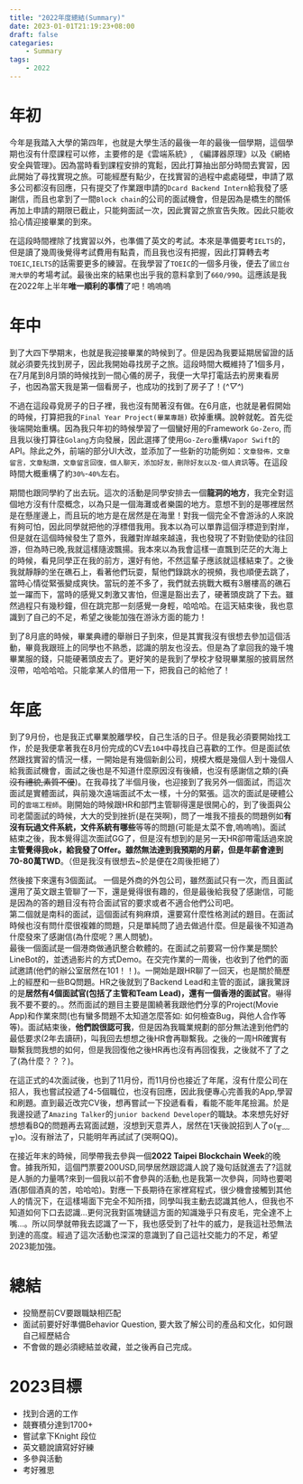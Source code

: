 ```yaml
---
title: "2022年度總結(Summary)"
date: 2023-01-01T21:19:23+08:00
draft: false
categaries:
    - Summary
tags:
    - 2022
---
```


# 年初
今年是我踏入大學的第四年，也就是大學生活的最後一年的最後一個學期，這個學期也沒有什麼課程可以修，主要修的是《雲端系統》, 《編譯器原理》以及《網絡安全與管理》。因為當時看到課程安排的寬鬆，因此打算抽出部分時間去實習，因此開始了尋找實現之旅。可能經歷有點少，在找實習的過程中處處碰壁，申請了眾多公司都沒有回應，只有提交了作業跟申請的`Dcard Backend Intern`給我發了感謝信，而且也拿到了一間`Block chain`的公司的面試機會，但是因為是橋生的關係再加上申請的期限已截止，只能夠面試一次，因此實習之旅宣告失敗。因此只能收拾心情迎接畢業的到來。

在這段時間裡除了找實習以外，也準備了英文的考試。本來是準備要考`IELTS`的，但是讀了幾周後覺得考試費用有點貴，而且我也沒有把握，因此打算轉去考`TOEIC`,`IELTS`的話需要更多的練習。在我學習了`TOEIC`的一個多月後，便去了`國立台灣大學`的考場考試。最後出來的結果也出乎我的意料拿到了`660/990`。這應該是我在2022年上半年**唯一順利的事情**了吧！嗚嗚嗚

# 年中
到了大四下學期末，也就是我迎接畢業的時候到了。但是因為我要延期居留證的話就必須要先找到房子，因此我開始尋找房子之旅。這段時間大概維持了1個多月，在7月尾到8月頭的時候找到一間心儀的房子，我便一大早打電話去約房東看房子，也因為當天我是第一個看房子，也成功的找到了房子了！(*^▽^*)

不過在這段尋覓房子的日子裡，我也沒有閒著沒有做。在6月底，也就是暑假開始的時候，打算把我的`Final Year Project(畢業專題)` 砍掉重構。說幹就乾。首先從後端開始重構。因為我只年初的時候學習了一個蠻好用的Framework `Go-Zero`, 而且我以後打算往`Golang`方向發展，因此選擇了使用`Go-Zero`重構`Vapor Swift`的API。除此之外，前端的部分UI大改，並添加了一些新的功能例如：`文章發佈，文章留言，文章點讚，文章留言回復，個人聊天，添加好友，刪除好友以及·個人資訊`等。在這段時間大概重構了約`30%`-`40%`左右。

期間也跟同學約了出去玩。這次的活動是同學安排去一個**龍洞的地方**，我完全對這個地方沒有什麼概念，以為只是一個海灘或者樂園的地方。意想不到的是哪裡居然是在懸崖邊上，而且玩的地方是在居然是在海里！對我一個完全不會游泳的人來說有夠可怕，因此同學就把他的浮標借我用。我本以為可以單靠這個浮標遊到對岸，但是就在這個時候發生了意外，我離對岸越來越遠，我也發現了不對勁使勁的往回游，但為時已晚,我就這樣隨波飄揚。我本來以為我會這樣一直飄到茫茫的大海上的時候，看見同學正在我的前方，還好有他，不然這輩子應該就這樣結束了。之後我就靜靜的坐在礁石上，看著他們玩耍，幫他們錄跳水的視頻，我也順便去跳了，當時心情從緊張變成爽快。當玩的差不多了，我們就去挑戰大概有3層樓高的礁石並一躍而下，當時的感覺又刺激又害怕，但還是豁出去了，硬著頭皮跳了下去。雖然過程只有幾秒鐘，但在跳完那一刻感覺一身輕，哈哈哈。在這天結束後，我也意識到了自己的不足，希望之後能加強在游泳方面的能力！

到了8月底的時候，畢業典禮的舉辦日子到來，但是其實我沒有很想去參加這個活動，畢竟我跟班上的同學也不熟悉，認識的朋友也沒去。但是為了拿回我的幾千塊畢業服的錢，只能硬著頭皮去了。更好笑的是我到了學校才發現畢業服的披肩居然沒帶，哈哈哈哈。只能拿某人的借用一下，把我自己的給他了！

# 年底
到了9月份，也是我正式畢業脫離學校，自己生活的日子。但是我必須要開始找工作，於是我便拿著我在8月份完成的CV去`104`中尋找自己喜歡的工作。但是面試依然跟找實習的情況一樣，一開始是有幾個新創公司，規模大概是幾個人到十幾個人給我面試機會，面試之後也是不知道什麼原因沒有後續，也沒有感謝信之類的(~~真沒有禮貌,素質不優~~)。在我尋找了半個月後，也迎接到了我另外一個面試，而這次面試是實體面試，與前幾次遠端面試不太一樣，十分的緊張。這次的面試是硬體公司的`雲端工程師`。剛開始的時候跟HR和部門主管聊得還是很開心的，到了後面與公司老闆面試的時候，大大的受到挫折(是在哭啊)，問了一堆我不擅長的問題例如**有沒有玩過文件系統，文件系統有哪些**等等的問題(可能是太菜不會,嗚嗚嗚)。面試結束之後，我本覺得這次面試GG了，但是沒有想到的是另一天HR卻帶電話過來說**主管覺得我ok，給我發了Offer。雖然無法達到我預期的月薪，但是年薪會達到70-80萬TWD**。（但是我沒有很想去~於是便在2周後拒絕了）

然後接下來還有3個面試。
一個是外商的外包公司，雖然面試只有一次，而且面試還用了英文跟主管聊了一下，還是覺得很有趣的，但是最後給我發了感謝信，可能是因為的答的題目沒有符合面試官的要求或者不適合他們公司吧。  
第二個就是南科的面試，這個面試有夠麻煩，還要寫什麼性格測試的題目。在面試時候也沒有問什麼很複雜的問題，只是單純問了過去做過什麼。但是最後不知道為什麼發來了感謝信(為什麼呢？黑人問號)。  
最後一個面試是一個港商做通訊整合軟體的。在面試之前要寫一份作業是關於LineBot的，並透過影片的方式Demo。在交完作業的一周後，也收到了他們的面試邀請(他們的辦公室居然在101！！)。一開始是跟HR聊了一回天，也是關於簡歷上的經歷和一些BQ問題。HR之後就到了Backend Lead和主管的面試，讓我驚訝的是**居然有4個面試官(包括了主管和Team Lead)，還有一個香港的面試官**。嚇得我不要不要的。。然而面試的題目主要是圍繞著我跟他們分享的Project(Movie App)和作業來問(也有蠻多問題不太知道怎麼答如: 如何檢查Bug，與他人合作等等)。面試結束後，**他們說很認可我**，但是因為我職業規劃的部分無法達到他們的最低要求(2年去讀研)，叫我回去想想之後HR會再聯繫我。之後的一周HR確實有聯繫我問我想的如何，但是我回復他之後HR再也沒有再回復我，之後就不了了之了(為什麼？？？)。

在這正式的4次面試後，也到了11月份，而11月份也接近了年尾，沒有什麼公司在招人，我也嘗試投遞了4-5個職位，也沒有回應，因此我便專心完善我的App,學習和刷題。直到最近改完CV後，想再嘗試一下投遞看看，看能不能年尾撿漏。於是我邊投遞了`Amazing Talker`的`junior backend Developer`的職缺。本來想先好好想想看BQ的問題再去寫面試題，沒想到天意弄人，居然在1天後說招到人了o(╥﹏╥)o。沒有辦法了，只能明年再試試了(哭啊QQ)。

在接近年末的時候，同學帶我去參與一個**2022 Taipei Blockchain Week**的晚會。據我所知，這個門票要200USD,同學居然跟認識人說了幾句話就進去了?這就是人脈的力量嗎?來到一個我以前不會參與的活動,也是我第一次參與，同時也要喝酒(那個酒真的苦，哈哈哈)。對應一下長期待在家裡寫程式，很少機會接觸到其他人的情況下，在這樣場面下完全不知所措，同學叫我主動去認識其他人，但我也不知道如何下口去認識...更何況我對區塊鏈這方面的知識幾乎只有皮毛，完全達不上嘴...。所以同學就帶我去認識了一下，我也感受到了社牛的威力，是我這社恐無法到達的高度。經過了這次活動也深深的意識到了自己這社交能力的不足，希望2023能加強。

# 總結
* 投簡歷前CV要跟職缺相匹配
* 面試前要好好準備Behavior Question, 要大致了解公司的產品和文化，如何跟自己經歷結合
* 不會做的題必須總結並收藏，並之後再自己完成。

# 2023目標
* 找到合適的工作
* 競賽積分達到1700+
* 嘗試拿下Knight 段位
* 英文聽說讀寫好好練
* 多參與活動
* 考好雅思